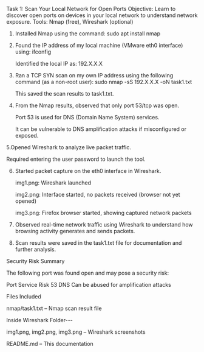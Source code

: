 Task 1: Scan Your Local Network for Open Ports
Objective: Learn to discover open ports on devices in your local network to understand network exposure.
Tools: Nmap (free), Wireshark (optional)

1. Installed Nmap using the command:
      sudo apt install nmap

2. Found the IP address of my local machine (VMware eth0 interface) using:
      ifconfig

      Identified the local IP as: 192.X.X.X

3. Ran a TCP SYN scan on my own IP address using the following command (as a non-root user):
      sudo nmap -sS 192.X.X.X -oN task1.txt

      This saved the scan results to task1.txt.

4. From the Nmap results, observed that only port 53/tcp was open.

      Port 53 is used for DNS (Domain Name System) services.

      It can be vulnerable to DNS amplification attacks if misconfigured or exposed.

5.Opened Wireshark to analyze live packet traffic.

 Required entering the user password to launch the tool.

6. Started packet capture on the eth0 interface in Wireshark.

      img1.png: Wireshark launched

      img2.png: Interface started, no packets received (browser not yet opened)

      img3.png: Firefox browser started, showing captured network packets

7. Observed real-time network traffic using Wireshark to understand how browsing activity generates and sends packets.

8. Scan results were saved in the task1.txt file for documentation and further analysis.

Security Risk Summary


The following port was found open and may pose a security risk:

Port	Service	Risk
53	DNS	Can be abused for amplification attacks



Files Included

nmap/task1.txt – Nmap scan result file

Inside Wireshark Folder---

img1.png, img2.png, img3.png – Wireshark screenshots

README.md – This documentation

